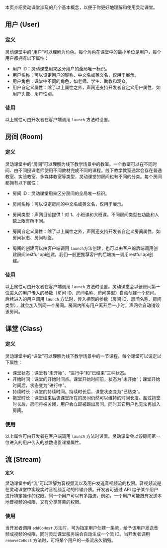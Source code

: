 本页介绍灵动课堂涉及的几个基本概念，以便于你更好地理解和使用灵动课堂。

## 用户 (User)

### 定义

灵动课堂中的“用户”可以理解为角色。每个角色在课堂中的最小单位是用户，每个用户都拥有以下属性：

- 用户 ID：灵动课堂用来区分用户的全局唯一标识。
- 用户名称：可以设定用户的昵称、中文名或英文名，仅用于展示。
- 用户角色：课堂中不同的角色，如老师、学生、助教和观众。
- 用户自定义属性：除了以上属性之外，声网还支持开发者自定义用户属性，如用户头像、用户性别。

### 使用

以上属性可由开发者在客户端调用 `launch` 方法时设置。

## 房间 (Room)

### 定义

灵动课堂中的“房间”可以理解为线下教学场景中的教室。一个教室可以在不同时间、由不同授课老师使用不同教材完成不同的课程。线下教学教室通常会存在普通教室、实验教室、多媒体教室等类型，灵动课堂的房间也有不同的分类。每个房间都拥有以下属性：

- 房间 ID：灵动课堂用来区分房间的全局唯一标识。
- 房间名称：可以设定房间的中文名或英文名，仅用于展示。
- 房间类型：声网目前提供 1 对 1、小班课和大班课。不同房间类型在功能和人数上限有所不同。
- 房间自定义属性：除了以上属性之外，声网还支持开发者自定义房间属性，如房间状态、房间标签。

- 房间的创建可以由客户端调用 `launch`方法创建，也可以由客户的后端调用创建房间restful api创建，我们一般更推荐客户的后端统一调用restful api创建。

### 使用

以上属性可由开发者在客户端调用 `launch` 方法时设置。灵动课堂会以该房间第一位进入的用户传入的参数（房间 ID、房间名称、房间类型）自动创建一个房间。后续进入的用户调用 `launch` 方法时，传入相同的参数（房间 ID、房间名称、房间类型），就会加入到同一个房间。房间内所有用户离开后一小时，声网会自动销毁该房间。

## 课堂 (Class)

### 定义

灵动课堂中的“课堂”可以理解为线下教学场景中的一节课程。每个课堂可以设定以下属性：

- 课堂状态：课堂有“未开始”、“进行中”和“已结束”三种状态。
- 开始时间：课堂的开始时间点。课堂开始时间前，状态为”未开始“；课堂开始时间后，状态变为“进行中”。
- 持续时长：课堂的持续时间。持续时长后，课堂状态变为”已结束“。
- 拖堂时长：课堂结束后该课堂所在的房间仍然可以维持的时间长度。超过拖堂时长后，房间将被关闭，用户会立即被踢出房间，同时其它用户也无法再加入房间。

### 使用

以上属性可由开发者在客户端调用 `launch` 方法时设置。灵动课堂会以该房间第一位进入的用户传入的参数设置课堂属性。

## 流 (Stream)

**定义**

灵动课堂中的“流”可以理解为音视频流以及用户发送音视频流的权限。音视频流是在灵动课堂中实现实时音视频互动的传输介质。开发者可通过 API 给予某个用户进行特定操作的权限。同一个用户可以有多路流，例如，一个用户可能既有发送本地音视频的权限，又有分享屏幕的权限。

### 使用

当开发者调用 `addCoHost` 方法时，可为指定用户创建一条流，给予该用户发送音频或视频的权限，同时灵动课堂服务端会自动生成一个流 ID。当开发者调用 `removeCoHost` 方法时，可将某个用户的一条流永久销毁。